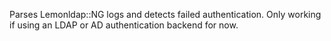 Parses Lemonldap::NG logs and detects failed authentication. Only working if using an LDAP or AD authentication backend for now.
